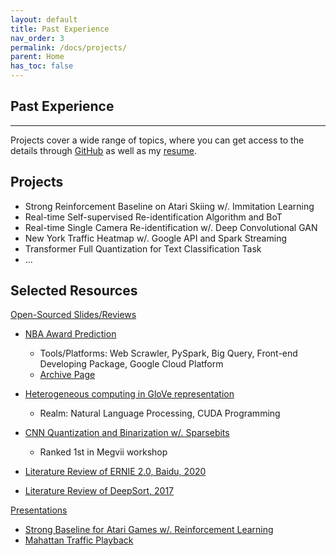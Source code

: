 ```yaml
---
layout: default
title: Past Experience
nav_order: 3
permalink: /docs/projects/
parent: Home
has_toc: false
---
```


## Past Experience

----------

Projects cover a wide range of topics, where you can get access to the details through [GitHub](https://github.com/SuperbTUM) as well as my [resume](https://superbTUM.github.io/resume).

**Projects**
------

* Strong Reinforcement Baseline on Atari Skiing w/. Immitation Learning
* Real-time Self-supervised Re-identification Algorithm and BoT
* Real-time Single Camera Re-identification w/. Deep Convolutional GAN
* New York Traffic Heatmap w/. Google API and Spark Streaming
* Transformer Full Quantization for Text Classification Task
* ...

**Selected Resources**
------

<u>Open-Sourced Slides/Reviews</u>

* [NBA Award Prediction](https://docs.google.com/presentation/d/13mienC6CdovLCiz5X3YifuTIh2iMlll-rL-71KL4bII/edit?usp=sharing)
  * Tools/Platforms: Web Scrawler, PySpark, Big Query, Front-end Developing Package, Google Cloud Platform
  * [Archive Page](https://www.ee.columbia.edu/~cylin/course/bigdata/projects/)

* [Heterogeneous computing in GloVe representation](https://docs.google.com/presentation/d/1yiWv__bui-3LiHRcHsZYQ6XAz5WzdlWg/edit?usp=sharing&ouid=102776209288098897046&rtpof=true&sd=true)
  * Realm: Natural Language Processing, CUDA Programming

* [CNN Quantization and Binarization w/. Sparsebits](https://docs.google.com/presentation/d/1pt1NvVpS13oXeYGAcI1VcSAhZLgxCaRYo4LlK2eWhZs/edit?usp=sharing)
  * Ranked 1st in Megvii workshop

* [Literature Review of ERNIE 2.0, Baidu, 2020](/ERNIE_REVIEW/)

* [Literature Review of DeepSort, 2017](/DEEPSORT_REVIEW/)

<u>Presentations</u>

* [Strong Baseline for Atari Games w/. Reinforcement Learning](https://www.youtube.com/watch?v=27G7Js6jO8I)
* [Mahattan Traffic Playback](https://www.youtube.com/shorts/ZIBe_ssFtm8)
